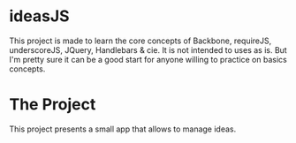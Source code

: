 ideasJS
=======

This project is made to learn the core concepts of Backbone, requireJS, underscoreJS, JQuery, Handlebars & cie.
It is not intended to uses as is. But I'm pretty sure it can be a good start for anyone willing to practice on basics concepts.

The Project
===========

This project presents a small app that allows to manage ideas.
